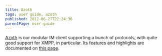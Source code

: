 ```yaml
---
title: Azoth
tags: user guide, azoth
published: 2012-06-27T22:24:36
parentPage: user-guide
---
```


[Azoth](/plugins-azoth) is our modular IM client supporting a bunch of
protocols, with quite good support for XMPP, in particular. Its features
and highlights are documented on [this page](/plugins-azoth).

